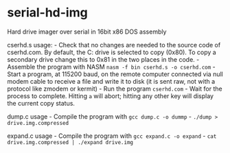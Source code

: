 # serial-hd-img
Hard drive imager over serial in 16bit x86 DOS assembly 


cserhd.s usage:
	- Check that no changes are needed to the source code of cserhd.com. By default, the C: drive is selected to copy (0x80). To copy a secondary drive change this to 0x81 in the two places in the code.
	- Assemble the program with NASM
		`nasm -f bin cserhd.s -o cserhd.com`
	- Start a program, at 115200 baud, on the remote computer connected via null modem cable to receive a file and write it to disk (it is sent raw, not with a protocol like zmodem or kermit)
	- Run the program `cserhd.com`
	- Wait for the process to complete. Hitting `a` will abort; hitting any other key will display the current copy status.

dump.c usage
	- Compile the program with `gcc dump.c -o dummp`
	- `./dump > drive.img.compressed`

expand.c usage
	- Compile the program with `gcc expand.c -o expand`
	- `cat drive.img.compressed | ./expand drive.img`
